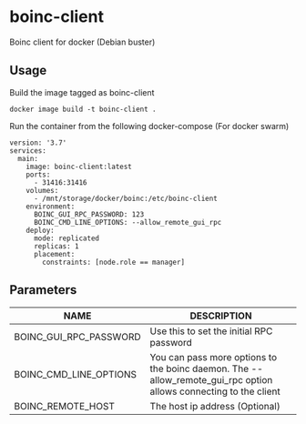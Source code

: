 # boinc-client
Boinc client for docker (Debian buster)

## Usage

Build the image tagged as boinc-client

```
docker image build -t boinc-client .
```

Run the container from the following docker-compose (For docker swarm)

```
version: '3.7'
services:
  main:
    image: boinc-client:latest
    ports:
      - 31416:31416
    volumes:
      - /mnt/storage/docker/boinc:/etc/boinc-client
    environment:
      BOINC_GUI_RPC_PASSWORD: 123
      BOINC_CMD_LINE_OPTIONS: --allow_remote_gui_rpc
    deploy:
      mode: replicated
      replicas: 1
      placement:
        constraints: [node.role == manager]
```

## Parameters

| NAME | DESCRIPTION |
| ------------- | ------------- |
| BOINC_GUI_RPC_PASSWORD  | Use this to set the initial RPC password |
| BOINC_CMD_LINE_OPTIONS  | You can pass more options to the boinc daemon. The --allow_remote_gui_rpc option allows connecting to the client  |
| BOINC_REMOTE_HOST  | The host ip address (Optional)  |
